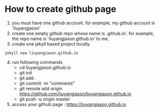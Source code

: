 # How to create github page
1.  you must have one github account. for example, my github account is 'liuyangjason'
2.  create one empty github repo whose name is <your github name>.github.io'. for example, the repo name is 'liuyangjason.github.io' to me.
3.  create one jekyll based project locally.
   ~~~JEKYLL
   jekyll new liuyangjason.github.io
   ~~~
4.  run following commands
    * cd liuyangjason.github.io
    * git init
    * git add .
    * git commit -m "comments"
    * git remote add origin https://github.com/liuyangjason/liuyangjason.github.io
    * git push -u origin master
5.  access your github page : https://liuyangjason.github.io